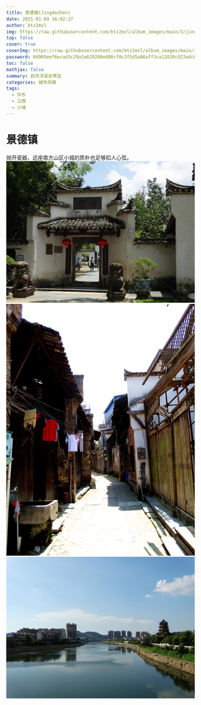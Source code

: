 ```yaml
---
title: 景德镇(Jingdezhen)
date: 2021-01-09 16:02:27
author: btz2mzl
img: https://raw.githubusercontent.com/btz2mzl/album_images/main/3/jingdezhen_1.jpg
top: false
cover: true
coverImg: https://raw.githubusercontent.com/btz2mzl/album_images/main/3/jingdezhen_1.jpg
password: 8d969eef6ecad3c29a3a629280e686cf0c3f5d5a86aff3ca12020c923adc6c92
toc: false
mathjax: false
summary: 前月浮梁买茶去
categories: 城市风情
tags:
  - 华东
  - 江西
  - 小城
---
```

# 景德镇
抛开瓷器，这座南方山区小城的质朴也足够扣人心弦。
![徽派建筑（古窑民俗博览区）](https://raw.githubusercontent.com/btz2mzl/album_images/main/3/jingdezhen_1.jpg)
![在古朴宁静的三闾庙无法感受到当年昌江边码头的繁忙](https://raw.githubusercontent.com/btz2mzl/album_images/main/3/jingdezhen_2.jpg)
![青山绿水之间的典型南方小城](https://raw.githubusercontent.com/btz2mzl/album_images/main/3/jingdezhen_3.jpg)

